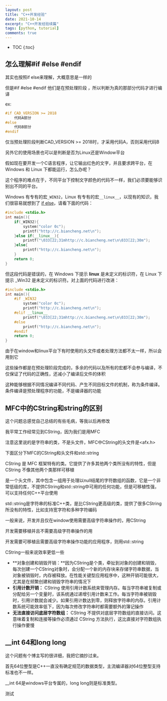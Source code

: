 ```yaml
---
layout: post
title: "C++开发经验"
date: 2021-10-14
excerpt: "C++开发经验续篇"
tags: [python, tutorial]
comments: true
---
```


* TOC
{:toc}

## 怎么理解#if #else #endif

其实也按照if else来理解，大概意思是一样的

但是#if #else #endif 他们是在预处理阶段 ，所以判断为真的那部分代码才进行编译

ex:

```c++
#if CAD_VERSION >= 2018
	代码A部分
#else
    代码B部分
#endif
```

仅当预处理阶段判断CAD_VERSION >= 2018时，才采用代码A，否则采用代码B

另外它的使用场景也可以是判断是否为Linux还是Window平台

假如现在要开发一个C语言程序，让它输出红色的文字，并且要求跨平台，在 Windows 和 Linux 下都能运行，怎么办呢？

这个程序的难点在于，不同平台下控制文字颜色的代码不一样，我们必须要能够识别出不同的平台。

Windows 有专有的宏`_WIN32`，Linux 有专有的宏`__linux__`，以现有的知识，我们很容易就想到了 [if else](http://c.biancheng.net/c/if_else/)，请看下面的代码：

```c++
#include <stdio.h>
int main(){
    if(_WIN32){
        system("color 0c");
        printf("http://c.biancheng.net\n");
    }else if(__linux__){
        printf("\033[22;31mhttp://c.biancheng.net\n\033[22;30m");
    }else{
        printf("http://c.biancheng.net\n");
    }
    return 0;
}
```

但这段代码是错误的，在 Windows 下提示 __linux__ 是未定义的标识符，在 Linux 下提示 _Win32 是未定义的标识符。对上面的代码进行改进：

```c++
#include <stdio.h>
int main(){
    #if _WIN32
        system("color 0c");
        printf("http://c.biancheng.net\n");
    #elif __linux__
        printf("\033[22;31mhttp://c.biancheng.net\n\033[22;30m");
    #else
        printf("http://c.biancheng.net\n");
    #endif
    return 0;
}
```

由于在window和linux平台下有时使用的头文件或者处理方法都不太一样，所以会用到它

这些操作都是在预处理阶段完成的，多余的代码以及所有的宏都不会参与编译，不仅保证了代码的正确性，还减小了编译后文件的体积

这种能够根据不同情况编译不同代码、产生不同目标文件的机制，称为条件编译。条件编译是预处理程序的功能，不是编译器的功能

## MFC中的CString和string的区别

这个问题总感觉自己总结的有些毛病，等我以后再修改

我平常工作经常见到CString，因为我们是用MFC

注意这里说的是字符串的类，不是头文件<cstring>，MFC中CString的头文件是<afx.h>

下面区分下MFC的CString和<cstring>头文件和std::string

CString 是 MFC 框架特有的类。它提供了许多其他两个类所没有的特性，但是CString 不像其他两个类那样可移植

<cstring>是一个头文件，其中包含一组用于处理以null结尾的字符数组的函数，它是一个非常低级的库，不提供CString和std::string中可用的任何功能，但是<cstring>可移植性强，可以支持任何C++平台使用

std::string是字符串的标准C++类，是比CString更高级的类，提供了很多CString所没有的特性，比如支持宽字符和多种字符编码

一般来说，开发并且仅在window使用需要高级字符串操作的，用CString

开发需要移植并且不需要高级字符串操作的用<cstring>

开发需要可移植且需要高级字符串操作功能的应用程序，则用std::string 

CString一般来说效率更低一些

- **对象创建和销毁开销：**因为CString是个类，牵扯到对象的创建和销毁，每次创建一个CString对象时，会分配一个新的内存块来存储字符串数据，当对象被销毁时，内存被释放。在性能关键型应用程序中，这种开销可能很大，尤其是在频繁创建和销毁字符串的情况下
- **引用计数开销：** CString 使用引用计数系统来管理内存。每当字符串被复制或分配给另一个变量时，该系统通过递增引用计数来工作。每当字符串被销毁时，引用计数就会减少。如果引用计数达到零，则释放字符串的内存。引用计数系统可能效率低下，因为每次修改字符串时都需要额外的簿记操作
- **无法直接访问底层字符数组：** CString 不提供对底层字符数组的直接访问。这意味着复制和连接等操作必须通过 CString 方法执行，这比直接对字符数组执行操作要慢

## __int 64和long long

这个问题有个博主写的很详细，我把它摘抄过来。

首先64位整型是C++一直没有确定规范的数据类型，主流编译器对64位整型支持标准也不一样。

__int 64是windows平台专属的，long long则是标准类型。

测试
